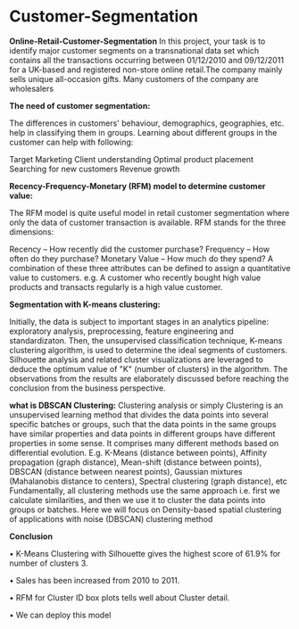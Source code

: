 # Customer-Segmentation
**Online-Retail-Customer-Segmentation**
In this project, your task is to identify major customer segments on a transnational data set which contains all the transactions occurring between 01/12/2010 and 09/12/2011 for a UK-based and registered non-store online retail.The company mainly sells unique all-occasion gifts. Many customers of the company are wholesalers

**The need of customer segmentation:**

The differences in customers' behaviour, demographics, geographies, etc. help in classifying them in groups. Learning about different groups in the customer can help with following:

Target Marketing Client understanding Optimal product placement Searching for new customers Revenue growth

**Recency-Frequency-Monetary (RFM) model to determine customer value:**

The RFM model is quite useful model in retail customer segmentation where only the data of customer transaction is available. RFM stands for the three dimensions:

Recency – How recently did the customer purchase? Frequency – How often do they purchase? Monetary Value – How much do they spend? A combination of these three attributes can be defined to assign a quantitative value to customers. e.g. A customer who recently bought high value products and transacts regularly is a high value customer.

**Segmentation with K-means clustering:**

Initially, the data is subject to important stages in an analytics pipeline: exploratory analysis, preprocessing, feature engineering and standardizaton. Then, the unsupervised classification technique, K-means clustering algorithm, is used to determine the ideal segments of customers. Silhouette analysis and related cluster visualizations are leveraged to deduce the optimum value of "K" (number of clusters) in the algorithm. The observations from the results are elaborately discussed before reaching the conclusion from the business perspective.

**what is DBSCAN Clustering:**
Clustering analysis or simply Clustering is 
an unsupervised learning method that 
divides the data points into several
specific batches or groups, such that the 
data points in the same groups have 
similar properties and data points in 
different groups have different properties 
in some sense. It comprises many 
different methods based on differential 
evolution. E.g. K-Means (distance 
between points), Affinity propagation 
(graph distance), Mean-shift (distance 
between points), DBSCAN (distance 
between nearest points), Gaussian 
mixtures (Mahalanobis distance to 
centers), Spectral clustering (graph 
distance), etc
Fundamentally, all clustering methods use 
the same approach i.e. first we calculate 
similarities, and then we use it to cluster 
the data points into groups or batches. 
Here we will focus on Density-based 
spatial clustering of applications with 
noise (DBSCAN) clustering method


**Conclusion**

• K-Means Clustering with Silhouette gives the highest score of 61.9% for number of clusters 3.

• Sales has been increased from 2010 to 2011.

• RFM for Cluster ID box plots tells well about Cluster detail.

• We can deploy this model
